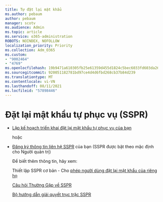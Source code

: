 ```yaml
---
title: Tự đặt lại mật khẩu
ms.author: pebaum
author: pebaum
manager: scotv
ms.audience: Admin
ms.topic: article
ms.service: o365-administration
ROBOTS: NOINDEX, NOFOLLOW
localization_priority: Priority
ms.collection: Adm_O365
ms.custom:
- "9002464"
- "4769"
ms.openlocfilehash: 19b9471a610305fb25e61359d455d1824c5bec6033fd603da265af9333543ccc
ms.sourcegitcommit: 920051182781bd97ce4d4d6fbd268cb37b84d239
ms.translationtype: MT
ms.contentlocale: vi-VN
ms.lasthandoff: 08/11/2021
ms.locfileid: "57898446"
---
```

# <a name="self-service-password-reset-sspr"></a>Đặt lại mật khẩu tự phục vụ (SSPR)

- [Lập kế hoạch triển khai đặt lại mật khẩu tự phục vụ của bạn](https://go.microsoft.com/fwlink/?linkid=2142944)  

    hoặc
- [Đăng ký thông tin liên hệ SSPR](https://mysignins.microsoft.com/security-info) của bạn (SSPR được bật theo mặc định cho Người quản trị)

    Để biết thêm thông tin, hãy xem:

    Thiết lập SSPR cơ bản - Cho [phép người dùng đặt lại mật khẩu của riêng họ](https://docs.microsoft.com/microsoft-365/admin/add-users/let-users-reset-passwords)

    [Câu hỏi Thường Gặp về SSPR](https://docs.microsoft.com/azure/active-directory/authentication/active-directory-passwords-faq)

    [Bộ hướng dẫn giải quyết trục trặc SSPR](https://docs.microsoft.com/azure/active-directory/authentication/active-directory-passwords-troubleshoot)
